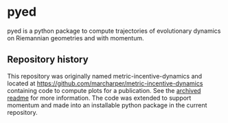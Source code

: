 
# pyed

pyed is a python package to compute trajectories of evolutionary dynamics
on Riemannian geometries and with momentum.

## Repository history
This repository was originally named metric-incentive-dynamics and located at
https://github.com/marcharper/metric-incentive-dynamics
containing code to compute plots for a publication. See the [archived readme](archive/README.md)
for more information. The code was extended to support momentum and made into an installable
python package in the current repository.


